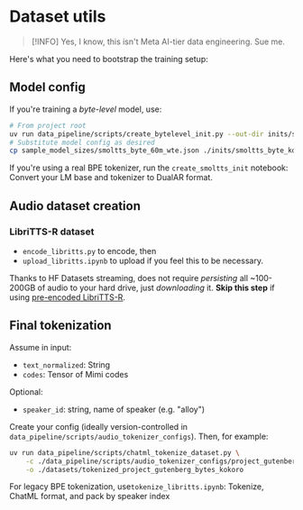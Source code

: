 # Dataset utils

> [!INFO]
> Yes, I know, this isn't Meta AI-tier data engineering. Sue me.

Here's what you need to bootstrap the training setup:

## Model config

If you're training a _byte-level_ model, use:

```bash
# From project root
uv run data_pipeline/scripts/create_bytelevel_init.py --out-dir inits/smoltts_byte_kokoro
# Substitute model config as desired
cp sample_model_sizes/smoltts_byte_60m_wte.json ./inits/smoltts_byte_kokoro/config.json
```

If you're using a real BPE tokenizer, run the `create_smoltts_init` notebook: Convert your LM base and tokenizer to DualAR format. 

## Audio dataset creation

### LibriTTS-R dataset 
- `encode_libritts.py` to encode, then 
- `upload_libritts.ipynb` to upload if you feel this to be necessary. 

Thanks to HF Datasets streaming, does not require _persisting_ all ~100-200GB of audio to your hard drive, just _downloading_ it. **Skip this step** if using [pre-encoded LibriTTS-R](https://huggingface.co/datasets/jkeisling/libritts-r-mimi).

## Final tokenization

Assume in input:
- `text_normalized`: String
- `codes`: Tensor of Mimi codes

Optional:
- `speaker_id`: string, name of speaker (e.g. "alloy")

Create your config (ideally version-controlled in `data_pipeline/scripts/audio_tokenizer_configs`). Then, for example:

```bash
uv run data_pipeline/scripts/chatml_tokenize_dataset.py \
    -c ./data_pipeline/scripts/audio_tokenizer_configs/project_gutenberg.json \
    -o ./datasets/tokenized_project_gutenberg_bytes_kokoro
```

For legacy BPE tokenization, use`tokenize_libritts.ipynb`: Tokenize, ChatML format, and pack by speaker index
